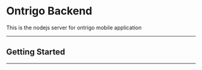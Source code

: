 # Ontrigo Backend
This is the nodejs server for ontrigo mobile application

---

## Getting Started

---